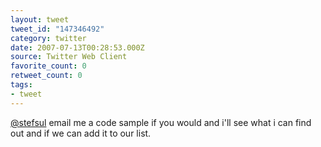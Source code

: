 ```yaml
---
layout: tweet
tweet_id: "147346492"
category: twitter
date: 2007-07-13T00:28:53.000Z
source: Twitter Web Client
favorite_count: 0
retweet_count: 0
tags:
- tweet
---
```


[@stefsul](https://twitter.com/@stefsul) email me a code sample if you would and i'll see what i can find out and if we can add it to our list.
